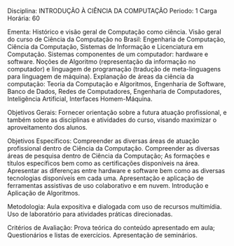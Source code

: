 Disciplina: INTRODUÇÃO À CIÊNCIA DA COMPUTAÇÃO
Periodo: 1
Carga Horária: 60
 
Ementa:
    Histórico e visão geral de Computação como ciência. Visão geral do 
curso de Ciência da Computação no Brasil: Engenharia de Computação, 
Ciência da Computação, Sistemas de Informação e Licenciatura em 
Computação. Sistemas componentes de um computador: hardware e software. 
Noções de Algoritmo (representação da informação no computador) e 
linguagem de programação (tradução de meta-linguagens para linguagem de 
máquina). Explanação de áreas da ciência da computação: Teoria da 
Computação e Algoritmos, Engenharia de Software, Banco de Dados, Redes 
de Computadores, Engenharia de Computadores, Inteligência Artificial, 
Interfaces Homem-Máquina.
 
Objetivos Gerais:
    Fornecer orientação sobre a futura atuação profissional, e também 
sobre as disciplinas e atividades do curso, visando maximizar o 
aproveitamento dos alunos.
 
Objetivos Específicos:
    Compreender as diversas áreas de atuação profissional dentro de 
Ciência da Computação. Compreender as diversas áreas de pesquisa dentro 
de Ciência da Computação; As formações e títulos específicos bem como as 
certificações disponíveis na área. Apresentar as diferenças entre 
hardware e software bem como as diversas tecnologias disponíveis em cada 
uma. Apresentação e aplicação de ferramentas assistivas de uso 
colaborativo e em nuvem. Introdução e Aplicação de Algoritmos.
 
Metodologia:
    Aula expositiva e dialogada com uso de recursos multimídia. Uso de 
laboratório para atividades práticas direcionadas.
 
Critérios de Avaliação:
    Prova teórica do conteúdo apresentado em aula; Questionários e 
listas de exercícios. Apresentação de seminários. 







